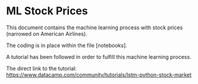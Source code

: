 # ML Stock Prices


This document contains the machine learning process with stock prices (narrowed on American Airlines). 

The coding is in place within the file [notebooks].

A tutorial has been followed in order to fulfill this machine learning process.

The direct link to the tutorial: https://www.datacamp.com/community/tutorials/lstm-python-stock-market
